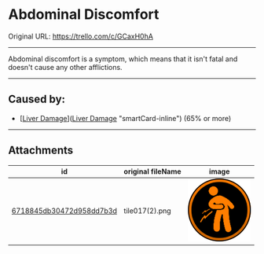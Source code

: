 # Abdominal Discomfort

Original URL: https://trello.com/c/GCaxH0hA

---

Abdominal discomfort is a symptom, which means that it isn't fatal and doesn't cause any other afflictions.

---

## Caused by:

- [[Liver Damage](../Torso/Liver%20Damage.md)]([Liver Damage](../Torso/Liver%20Damage.md) "smartCard-inline") (65% or more)

---

## Attachments

id | original fileName | image
---|---|---
[6718845db30472d958dd7b3d](./Abdominal%20Discomfort%20-%20Attachments/6718845db30472d958dd7b3d.png) | tile017(2).png | ![tile017(2).png\|200](./Abdominal%20Discomfort%20-%20Attachments/6718845db30472d958dd7b3d.png)